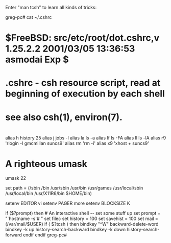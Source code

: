 Enter "man tcsh" to learn all kinds of tricks:


greg-pc# cat ~/.cshrc
# $FreeBSD: src/etc/root/dot.cshrc,v 1.25.2.2 2001/03/05 13:36:53 asmodai Exp $
#
# .cshrc - csh resource script, read at beginning of execution by each shell
#
# see also csh(1), environ(7).
#

alias h         history 25
alias j         jobs -l
alias la        ls -a
alias lf        ls -FA
alias ll        ls -lA
alias r9 'rlogin -l gmcmillan suncs9'
alias rm 'rm -i'
alias x9 'xhost + suncs9'
 
# A righteous umask
umask 22

set path = (/sbin /bin /usr/sbin /usr/bin /usr/games /usr/local/sbin /usr/local/bin /usr/X11R6/bin $HOME/bin)

setenv  EDITOR  vi
setenv  PAGER   more
setenv  BLOCKSIZE       K

if ($?prompt) then
        # An interactive shell -- set some stuff up
        set prompt = "`hostname -s`# "
        set filec
        set history = 100
        set savehist = 100
        set mail = (/var/mail/$USER)
        if ( $?tcsh ) then
                bindkey "^W" backward-delete-word
                bindkey -k up history-search-backward
                bindkey -k down history-search-forward
        endif
endif
greg-pc# 
